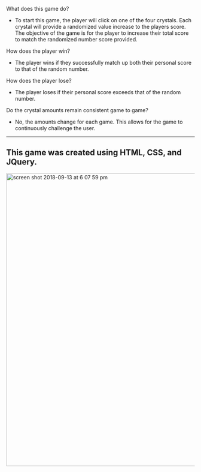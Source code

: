 
What does this game do? 
- To start this game, the player will click on one of the four crystals. Each crystal will provide a randomized value increase to the players score. The objective of the game is for the player to increase their total score to match the randomized number score provided. 

How does the player win? 
 - The player wins if they successfully match up both their personal score to that of the random number. 
 
How does the player lose? 
 - The player loses if their personal score exceeds that of the random number. 
 
Do the crystal amounts remain consistent game to game? 
 - No, the amounts change for each game. This allows for the game to continuously challenge the user. 
 
---
 This game was created using HTML, CSS, and JQuery. 
--- 
<img width="781" alt="screen shot 2018-09-13 at 6 07 59 pm" src="https://user-images.githubusercontent.com/37412308/45518599-1cb32700-b780-11e8-88c6-ef4fc3cb84f6.png">
 
 

